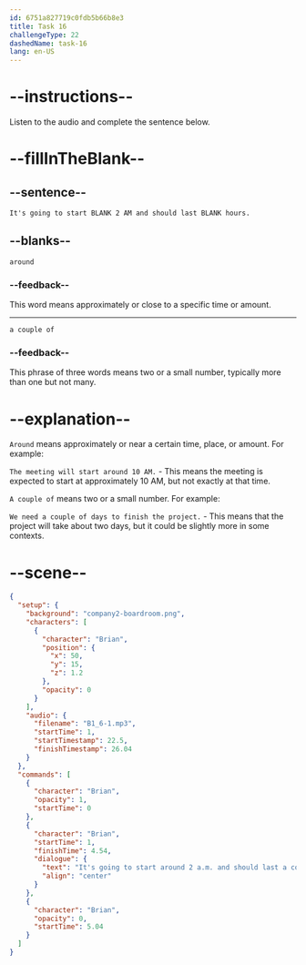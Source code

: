 ```yaml
---
id: 6751a827719c0fdb5b66b8e3
title: Task 16
challengeType: 22
dashedName: task-16
lang: en-US
---
```


<!-- (Audio) Brian: It's going to start around 2 AM and should last a couple of hours. -->

# --instructions--

Listen to the audio and complete the sentence below.

# --fillInTheBlank--

## --sentence--

`It's going to start BLANK 2 AM and should last BLANK hours.`

## --blanks--

`around`

### --feedback--

This word means approximately or close to a specific time or amount.

---

`a couple of`

### --feedback--

This phrase of three words means two or a small number, typically more than one but not many.

# --explanation--

`Around` means approximately or near a certain time, place, or amount. For example:  

`The meeting will start around 10 AM.` - This means the meeting is expected to start at approximately 10 AM, but not exactly at that time.

`A couple of` means two or a small number. For example:  

`We need a couple of days to finish the project.` - This means that the project will take about two days, but it could be slightly more in some contexts.

# --scene--

```json
{
  "setup": {
    "background": "company2-boardroom.png",
    "characters": [
      {
        "character": "Brian",
        "position": {
          "x": 50,
          "y": 15,
          "z": 1.2
        },
        "opacity": 0
      }
    ],
    "audio": {
      "filename": "B1_6-1.mp3",
      "startTime": 1,
      "startTimestamp": 22.5,
      "finishTimestamp": 26.04
    }
  },
  "commands": [
    {
      "character": "Brian",
      "opacity": 1,
      "startTime": 0
    },
    {
      "character": "Brian",
      "startTime": 1,
      "finishTime": 4.54,
      "dialogue": {
        "text": "It's going to start around 2 a.m. and should last a couple of hours.",
        "align": "center"
      }
    },
    {
      "character": "Brian",
      "opacity": 0,
      "startTime": 5.04
    }
  ]
}
```
